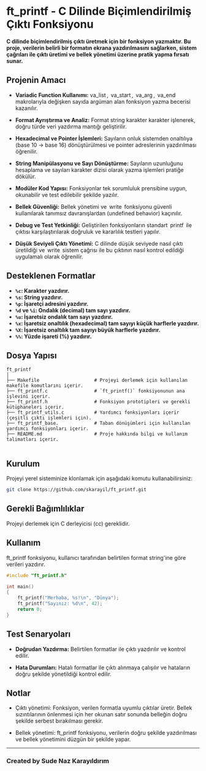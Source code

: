 # ft_printf - C Dilinde Biçimlendirilmiş Çıktı Fonksiyonu

**C dilinde biçimlendirilmiş çıktı üretmek için bir fonksiyon yazmaktır. Bu proje, verilerin belirli bir formatın ekrana yazdırılmasını sağlarken, sistem çağrıları ile çıktı üretimi ve bellek yönetimi üzerine pratik yapma fırsatı sunar.**

## Projenin Amacı

*    **⁠⁠Variadic Function Kullanımı:**
    va_list ⁠, ⁠ va_start ⁠, ⁠ va_arg ⁠, ⁠ va_end ⁠ makrolarıyla değişken sayıda argüman alan fonksiyon yazma becerisi kazanılır.

*    **⁠Format Ayrıştırma ve Analiz:**
    Format string karakter karakter işlenerek, doğru türde veri yazdırma mantığı geliştirilir.

*    **⁠Hexadecimal ve Pointer İşlemleri:**
  Sayıların onluk sistemden onaltılıya (base 10 → base 16) dönüştürülmesi ve pointer adreslerinin yazdırılması öğrenilir.

*    **⁠String Manipülasyonu ve Sayı Dönüştürme:**
  Sayıların uzunluğunu hesaplama ve sayıları karakter dizisi olarak yazma işlemleri pratiğe dökülür.

*    **⁠Modüler Kod Yapısı:**
  Fonksiyonlar tek sorumluluk prensibine uygun, okunabilir ve test edilebilir şekilde yazılır.

*    **⁠Bellek Güvenliği:**
  Bellek yönetimi ve ⁠ write ⁠ fonksiyonu güvenli kullanılarak tanımsız davranışlardan (undefined behavior) kaçınılır.

*    **⁠Debug ve Test Yetkinliği:**
  Geliştirilen fonksiyonların standart ⁠ printf ⁠ ile çıktısı karşılaştırılarak doğruluk ve kararlılık testleri yapılır.

*    **⁠Düşük Seviyeli Çıktı Yönetimi:**
  C dilinde düşük seviyede nasıl çıktı üretildiği ve ⁠ write ⁠ sistem çağrısı ile bu çıktının nasıl kontrol edildiği uygulamalı olarak öğrenilir.

## Desteklenen Formatlar

*    **`%c`: Karakter yazdırır.**
*    **`%s`: String yazdırır.**
*    **`%p`: İşaretçi adresini yazdırır.**
*    **`%d` ve `%i`: Ondalık (decimal) tam sayı yazdırır.**
*    **`%u`: İşaretsiz ondalık tam sayı yazdırır.**
*    **`%x`: İşaretsiz onaltılık (hexadecimal) tam sayıyı küçük harflerle yazdırır.**
*    **`%X`: İşaretsiz onaltılık tam sayıyı büyük harflerle yazdırır.**
*    **`%%`: Yüzde işareti (%) yazdırır.**


## Dosya Yapısı

```
ft_printf
│
├── Makefile                    # Projeyi derlemek için kullanılan makefile komutlarını içerir.
├── ft_printf.c                 # `ft_printf()` fonksiyonunun ana işlevini içerir.
├── ft_printf.h                 # Fonksiyon prototipleri ve gerekli kütüphaneleri içerir.
├── ft_printf_utils.c           # Yardımcı fonksiyonları içerir (çeşitli çıktı işlemleri için).
├── ft_printf_base.             # Taban dönüşümleri için kullanılan yardımcı fonksiyonları içerir.
├── README.md                   # Proje hakkında bilgi ve kullanım talimatları içerir.


```

## Kurulum

Projeyi yerel sisteminize klonlamak için aşağıdaki komutu kullanabilirsiniz:

```bash
git clone https://github.com/skarayil/ft_printf.git
```

## Gerekli Bağımlılıklar

Projeyi derlemek için C derleyicisi (cc) gereklidir.

## Kullanım

ft_printf fonksiyonu, kullanıcı tarafından belirtilen format string'ine göre verileri yazdırır.

```c
#include "ft_printf.h"

int main()
{
    ft_printf("Merhaba, %s!\n", "Dünya");
    ft_printf("Sayınız: %d\n", 42);
    return 0;
}
```

## Test Senaryoları

*    **Doğrudan Yazdırma:**
  Belirtilen formatlar ile çıktı yazdırılır ve kontrol edilir.

*    **Hata Durumları:**
  Hatalı formatlar ile çıktı alınmaya çalışılır ve hataların doğru şekilde yönetildiği kontrol edilir.

## Notlar
* Çıktı yönetimi: Fonksiyon, verilen formatla uyumlu çıktılar üretir. Bellek sızıntılarının önlenmesi için her okunan satır sonunda belleğin doğru şekilde serbest bırakılması gerekir.

* Bellek yönetimi: ft_printf fonksiyonu, verilerin doğru şekilde yazdırılması ve bellek yönetimini düzgün bir şekilde yapar.

---

### Created by Sude Naz Karayıldırım
